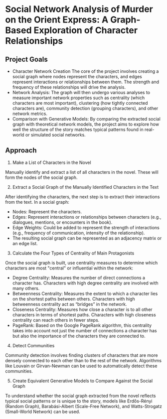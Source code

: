 # Social Network Analysis of Murder on the Orient Express: A Graph-Based Exploration of Character Relationships

## Project Goals
- Character Network Creation
The core of the project involves creating a social graph where nodes represent the characters, and edges represent interactions or relationships between them. The strength and frequency of these relationships will drive the analysis.
- Network Analysis:
The graph will then undergo various analyses to measure important network properties such as centrality (which characters are most important), clustering (how tightly connected characters are), community detection (grouping characters), and other network metrics.
- Comparison with Generative Models:
By comparing the extracted social graph with theoretical network models, the project aims to explore how well the structure of the story matches typical patterns found in real-world or simulated social networks.

## Approach 

1. Make a List of Characters in the Novel

Manually identify and extract a list of all characters in the novel. These will form the nodes of the social graph. 

2. Extract a Social Graph of the Manually Identified Characters in the Text

After identifying the characters, the next step is to extract their interactions from the text. In a social graph:

- Nodes: Represent the characters.
- Edges: Represent interactions or relationships between characters (e.g., dialogues, mentions, or encounters in the book).
- Edge Weights: Could be added to represent the strength of interactions (e.g., frequency of communication, intensity of the relationship).
- The resulting social graph can be represented as an adjacency matrix or an edge list.

3. Calculate the Four Types of Centrality of Main Protagonists

Once the social graph is built, use centrality measures to determine which characters are most "central" or influential within the network:

- Degree Centrality: Measures the number of direct connections a character has. Characters with high degree centrality are involved with many others.
- Betweenness Centrality: Measures the extent to which a character lies on the shortest paths between others. Characters with high betweenness centrality act as “bridges” in the network.
- Closeness Centrality: Measures how close a character is to all other characters in terms of shortest paths. Characters with high closeness centrality can reach others in fewer steps.
- PageRank: Based on the Google PageRank algorithm, this centrality takes into account not just the number of connections a character has but also the importance of the characters they are connected to.
  
4. Detect Communities

Community detection involves finding clusters of characters that are more densely connected to each other than to the rest of the network. 
Algorithms like Louvain or Girvan-Newman can be used to automatically detect these communities.

5. Create Equivalent Generative Models to Compare Against the Social Graph

To understand whether the social graph extracted from the novel reflects typical social patterns or is unique to the story, models like Erdős-Rényi (Random Graph), Barabási-Albert (Scale-Free Network), and Watts-Strogatz (Small-World Network) can be used.
